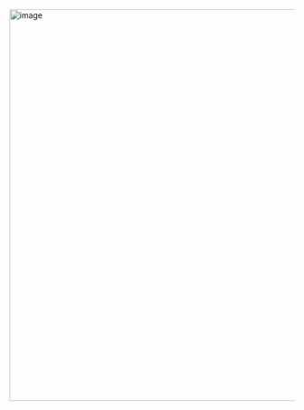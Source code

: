 <img width="694" alt="image" src="https://user-images.githubusercontent.com/85753752/152567976-ecda8213-b439-4b7b-98df-bd9a751216c0.png">
